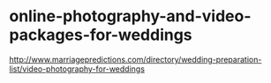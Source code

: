 # online-photography-and-video-packages-for-weddings
http://www.marriagepredictions.com/directory/wedding-preparation-list/video-photography-for-weddings
